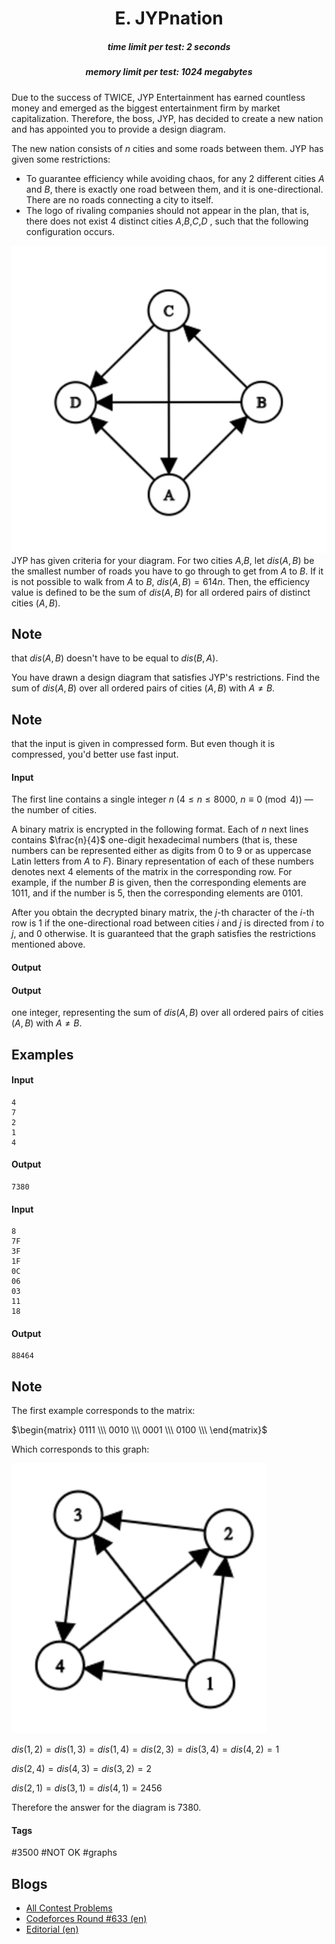 <h1 style='text-align: center;'> E. JYPnation</h1>

<h5 style='text-align: center;'>time limit per test: 2 seconds</h5>
<h5 style='text-align: center;'>memory limit per test: 1024 megabytes</h5>

Due to the success of TWICE, JYP Entertainment has earned countless money and emerged as the biggest entertainment firm by market capitalization. Therefore, the boss, JYP, has decided to create a new nation and has appointed you to provide a design diagram.

The new nation consists of $n$ cities and some roads between them. JYP has given some restrictions:

* To guarantee efficiency while avoiding chaos, for any $2$ different cities $A$ and $B$, there is exactly one road between them, and it is one-directional. There are no roads connecting a city to itself.
* The logo of rivaling companies should not appear in the plan, that is, there does not exist $4$ distinct cities $A$,$B$,$C$,$D$ , such that the following configuration occurs.

 ![](images/71de29128b9f668c25d8435d4348a186584b2b34.png) JYP has given criteria for your diagram. For two cities $A$,$B$, let $dis(A,B)$ be the smallest number of roads you have to go through to get from $A$ to $B$. If it is not possible to walk from $A$ to $B$, $dis(A,B) = 614n$. Then, the efficiency value is defined to be the sum of $dis(A,B)$ for all ordered pairs of distinct cities $(A,B)$.

## Note

 that $dis(A,B)$ doesn't have to be equal to $dis(B,A)$.

You have drawn a design diagram that satisfies JYP's restrictions. Find the sum of $dis(A,B)$ over all ordered pairs of cities $(A,B)$ with $A\neq B$.

## Note

 that the input is given in compressed form. But even though it is compressed, you'd better use fast input.

#### Input

The first line contains a single integer $n$ ($4 \le n \le 8000$, $n \equiv 0 \pmod{4}$) — the number of cities.

A binary matrix is encrypted in the following format. Each of $n$ next lines contains $\frac{n}{4}$ one-digit hexadecimal numbers (that is, these numbers can be represented either as digits from $0$ to $9$ or as uppercase Latin letters from $A$ to $F$). Binary representation of each of these numbers denotes next $4$ elements of the matrix in the corresponding row. For example, if the number $B$ is given, then the corresponding elements are $1011$, and if the number is $5$, then the corresponding elements are $0101$.

After you obtain the decrypted binary matrix, the $j$-th character of the $i$-th row is $1$ if the one-directional road between cities $i$ and $j$ is directed from $i$ to $j$, and $0$ otherwise. It is guaranteed that the graph satisfies the restrictions mentioned above.

#### Output

#### Output

 one integer, representing the sum of $dis(A,B)$ over all ordered pairs of cities $(A,B)$ with $A\neq B$.

## Examples

#### Input


```text
4
7
2
1
4
```
#### Output


```text
7380
```
#### Input


```text
8
7F
3F
1F
0C
06
03
11
18
```
#### Output


```text
88464
```
## Note

The first example corresponds to the matrix:

$\begin{matrix} 0111 \\\ 0010 \\\ 0001 \\\ 0100 \\\ \end{matrix}$

Which corresponds to this graph:

![](images/464ea5f1e69cf670271c368e51106b6e813ae987.png)

$dis(1,2)=dis(1,3)=dis(1,4)=dis(2,3)=dis(3,4)=dis(4,2)=1$

$dis(2,4)=dis(4,3)=dis(3,2)=2$

$dis(2,1)=dis(3,1)=dis(4,1)=2456$

Therefore the answer for the diagram is $7380$.



#### Tags 

#3500 #NOT OK #graphs 

## Blogs
- [All Contest Problems](../Codeforces_Round_633_(Div._1).md)
- [Codeforces Round #633 (en)](../blogs/Codeforces_Round_633_(en).md)
- [Editorial (en)](../blogs/Editorial_(en).md)
